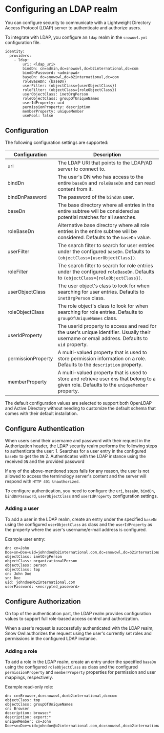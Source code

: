# Configuring an LDAP realm

You can configure security to communicate with a Lightweight Directory Access Protocol (LDAP) server to authenticate and authorize users.

To integrate with LDAP, you configure an `ldap` realm in the `snowowl.yml` configuration file.

```
identity:
  providers:
    - ldap:
        uri: <ldap_uri>
        bindDn: cn=admin,dc=snowowl,dc=b2international,dc=com
        bindDnPassword: <adminpwd>
        baseDn: dc=snowowl,dc=b2international,dc=com
        roleBaseDn: {baseDn}
        userFilter: (objectClass={userObjectClass})
        roleFilter: (objectClass={roleObjectClass})
        userObjectClass: inetOrgPerson
        roleObjectClass: groupOfUniqueNames
        userIdProperty: uid
        permissionProperty: description
        memberProperty: uniqueMember
        usePool: false
```

## Configuration

The following configuration settings are supported:

| Configuration      | Description                                                                                                                                   |
| ------------------ | --------------------------------------------------------------------------------------------------------------------------------------------- |
| uri                | The LDAP URI that points to the LDAP/AD server to connect to.                                                                                 |
| bindDn             | The user's DN who has access to the entire `baseDn` and `roleBaseDn` and can read content from it.                                            |
| bindDnPassword     | The password of the `bindDn` user.                                                                                                            |
| baseDn             | The base directory where all entries in the entire subtree will be considered as potential matches for all searches.                          |
| roleBaseDn         | Alternative base directory where all role entries in the entire subtree will be considered. Defaults to the `baseDn` value.                   |
| userFilter         | The search filter to search for user entries under the configured `baseDn`. Defaults to `(objectClass={userObjectClass})`.                    |
| roleFilter         | The search filter to search for role entries under the configured `roleBaseDn`. Defaults to `(objectClass={roleObjectClass})`.                |
| userObjectClass    | The user object's class to look for when searching for user entries. Defaults to `inetOrgPerson` class.                                       |
| roleObjectClass    | The role object's class to look for when searching for role entries. Defaults to `groupOfUniqueNames` class.                                  |
| userIdProperty     | The userId property to access and read for the user's unique identifier. Usually their username or email address. Defaults to `uid` property. |
| permissionProperty | A multi-valued property that is used to store permission information on a role. Defaults to the `description` property.                       |
| memberProperty     | A multi-valued property that is used to store and retrieve user `dn`s that belong to a given role. Defaults to the `uniqueMember` property.   |

The default configuration values are selected to support both OpenLDAP and Active Directory without needing to customize the default schema that comes with their default installation.

## Configure Authentication

When users send their username and password with their request in the Authorization header, the LDAP security realm performs the following steps to authenticate the user: 1. Searches for a user entry in the configured `baseDn` to get the `DN` 2. Authenticates with the LDAP instance using the received `DN` and the provided password

If any of the above-mentioned steps fails for any reason, the user is not allowed to access the terminology server's content and the server will respond with `HTTP 401 Unauthorized`.

To configure authentication, you need to configure the `uri`, `baseDn`, `bindDn`, `bindDnPassword`, `userObjectClass` and `userIdProperty` configuration settings.

### Adding a user

To add a user in the LDAP realm, create an entry under the specified `baseDn` using the configured `userObjectClass` as class and the `userIdProperty` as the property where the user's username/e-mail address is configured.

Example user entry:

```
dn: cn=John Doe+sn=Doe+uid=johndoe@b2international.com,dc=snowowl,dc=b2international,dc=com
objectClass: inetOrgPerson
objectClass: organizationalPerson
objectClass: person
objectClass: top
cn: John Doe
sn: Doe
uid: johndoe@b2international.com
userPassword: <encrypted_password>
```

## Configure Authorization

On top of the authentication part, the LDAP realm provides configuration values to support full role-based access control and authorization.

When a user's request is successfully authenticated with the LDAP realm, Snow Owl authorizes the request using the user's currently set roles and permissions in the configured LDAP instance.

### Adding a role

To add a role in the LDAP realm, create an entry under the specified `baseDn` using the configured `roleObjectClass` as class and the configured `permissionProperty` and `memberProperty` properties for permission and user mappings, respectively.

Example read-only role:

```
dn: cn=Browser,dc=snowowl,dc=b2international,dc=com
objectClass: top
objectClass: groupOfUniqueNames
cn: Browser
description: browse:*
description: export:*
uniqueMember: cn=John Doe+sn=Doe+uid=johndoe@b2international.com,dc=snowowl,dc=b2international,dc=com
```
